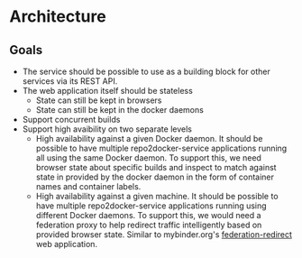# Architecture

## Goals

- The service should be possible to use as a building block for other services
  via its REST API.
- The web application itself should be stateless
  - State can still be kept in browsers
  - State can still be kept in the docker daemons
- Support concurrent builds
- Support high avaibility on two separate levels
  - High availability against a given Docker daemon. It should be possible to
    have multiple repo2docker-service applications running all using the same
    Docker daemon. To support this, we need browser state about specific builds
    and inspect to match against state in provided by the docker daemon in the
    form of container names and container labels.
  - High availability against a given machine. It should be possible to have
    multiple repo2docker-service applications running using different Docker
    daemons. To support this, we would need a federation proxy to help redirect
    traffic intelligently based on provided browser state. Similar to
    mybinder.org's [federation-redirect][] web application.

[federation-redirect]: https://github.com/jupyterhub/mybinder.org-deploy/blob/master/images/federation-redirect/app.py
